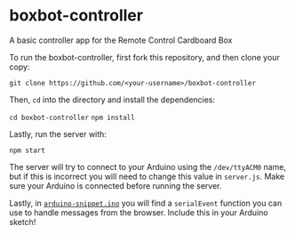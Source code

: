 # boxbot-controller
A basic controller app for the Remote Control Cardboard Box

To run the boxbot-controller, first fork this repository, and then clone your copy:

`git clone https://github.com/<your-username>/boxbot-controller`

Then, `cd` into the directory and install the dependencies:

`cd boxbot-controller`
`npm install`

Lastly, run the server with:

`npm start`

The server will try to connect to your Arduino using the `/dev/ttyACM0` name, but if this is incorrect you will need to change this value in `server.js`. Make sure your Arduino is connected before running the server.

Lastly, in [`arduino-snippet.ino`](./arduino-snippet.ino) you will find a `serialEvent` function you can use to handle messages from the browser. Include this in your Arduino sketch!

